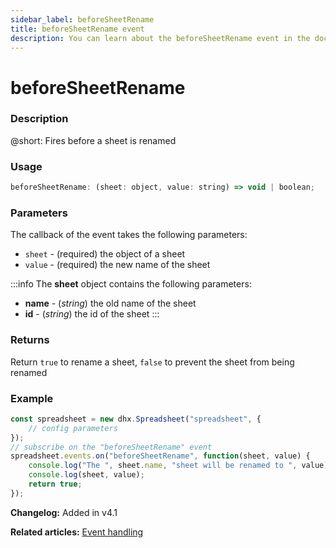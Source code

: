 ```yaml
---
sidebar_label: beforeSheetRename
title: beforeSheetRename event
description: You can learn about the beforeSheetRename event in the documentation of the DHTMLX JavaScript Spreadsheet library. Browse developer guides and API reference, try out code examples and live demos, and download a free 30-day evaluation version of DHTMLX Spreadsheet.
---
```


# beforeSheetRename

### Description

@short: Fires before a sheet is renamed

### Usage

~~~jsx
beforeSheetRename: (sheet: object, value: string) => void | boolean;
~~~

### Parameters

The callback of the event takes the following parameters:

- `sheet` - (required) the object of a sheet
- `value` - (required) the new name of the sheet

:::info
The **sheet** object contains the following parameters:

- **name** - (*string*) the old name of the sheet
- **id** - (*string*) the id of the sheet
:::

### Returns

Return `true` to rename a sheet, `false` to prevent the sheet from being renamed

### Example

~~~jsx {5-9}
const spreadsheet = new dhx.Spreadsheet("spreadsheet", {
    // config parameters
});
// subscribe on the "beforeSheetRename" event
spreadsheet.events.on("beforeSheetRename", function(sheet, value) {
    console.log("The ", sheet.name, "sheet will be renamed to ", value);
    console.log(sheet, value);
    return true;
});
~~~

**Changelog:** Added in v4.1

**Related articles:** [Event handling](handling_events.md)